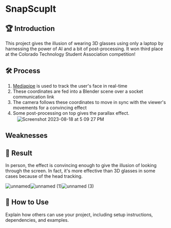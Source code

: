 # SnapScuplt

## 🏆 Introduction
  This project gives the illusion of wearing 3D glasses using only a laptop by harnessing the power of AI and a bit of post-processing. It won third place at the Colorado Technology Student Association competition!

## 🛠 Process

  1. [Mediapipe](https://google.github.io/mediapipe/solutions/face_mesh.html) is used to track the user's face in real-time
  2. These coordinates are fed into a Blender scene over a socket communication link
  3. The camera follows these coordinates to move in sync with the viewer's movements for a convincing effect
  4. Some post-processing on top gives the parallax effect.  
ㅤ![Screenshot 2023-08-18 at 5 09 27 PM](https://github.com/NoahBSchwartz/SnapSculpt/assets/44248582/2553897f-9526-4345-aff8-dbf7a8632536)



## Weaknesses 

## 🎉 Result
In person, the effect is convincing enough to give the illusion of looking through the screen. In fact, it's more effective than 3D glasses in some cases because of the head tracking.

![unnamed](https://github.com/NoahBSchwartz/SnapSculpt/assets/44248582/468e0762-953f-4a9c-b573-1053b4d0c7a1)![unnamed (1)](https://github.com/NoahBSchwartz/SnapSculpt/assets/44248582/e1ad5868-d2d9-439e-9f8a-6207b6ffb3cb)![unnamed (3)](https://github.com/NoahBSchwartz/SnapSculpt/assets/44248582/dd53f6cc-8d4a-4408-8d6c-544c2337574e)




## 🚀 How to Use

Explain how others can use your project, including setup instructions, dependencies, and examples.



